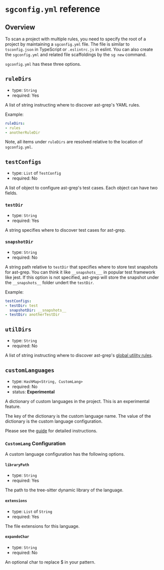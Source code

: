 # `sgconfig.yml` reference

## Overview

To scan a project with multiple rules, you need to specify the root of a project by maintaining a `sgconfig.yml` file.
The file is similar to `tsconfig.json` in TypeScript or `.eslintrc.js` in eslint.
You can also create the `sgconfig.yml` and related file scaffoldings by the `sg new` command.


`sgconfig.yml` has these three options.

## `ruleDirs`
* type: `String`
* required: Yes

A list of string instructing where to discover ast-grep's YAML rules.

Example:
```yaml
ruleDirs:
- rules
- anotherRuleDir
```

Note, all items under `ruleDirs` are resolved relative to the location of `sgconfig.yml`.

## `testConfigs`
* type: `List` of `TestConfig`
* required: No

A list of object to configure ast-grep's test cases.
Each object can have two fields.

### `testDir`
* type: `String`
* required: Yes

A string specifies where to discover test cases for ast-grep.

### `snapshotDir`
* type: `String`
* required: No

A string path relative to `testDir` that specifies where to store test snapshots for ast-grep.
You can think it like `__snapshots___` in popular test framework like jest.
If this option is not specified, ast-grep will store the snapshot under the `__snapshots__` folder undert the `testDir`.

Example:

```yaml
testConfigs:
- testDir: test
  snapshotDir: __snapshots__
- testDir: anotherTestDir
```

## `utilDirs`
* type: `String`
* required: No

A list of string instructing where to discover ast-grep's [global utility rules](/guide/rule-config/utility-rule.html#global-utility-rules).


## `customLanguages`

* type: `HashMap<String, CustomLang>`
* required: No
* status: **Experimental**

A dictionary of custom languages in the project. This is an experimental feature.

The key of the dictionary is the custom language name. The value of the dictionary is the custom language configuration.

Please see the [guide](/advanced/custom-language.html) for detailed instructions.

### `CustomLang` Configuration

A custom language configuration has the following options.

#### `libraryPath`
* type: `String`
* required: Yes

The path to the tree-sitter dynamic library of the language.

#### `extensions`

* type: `List` of `String`
* required: Yes

The file extensions for this language.


#### `expandoChar`

* type: `String`
* required: No

An optional char to replace $ in your pattern.
